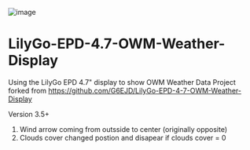 ![image](https://user-images.githubusercontent.com/54913815/113513031-3dc30980-9570-11eb-8cb7-113966c5566d.png)
# LilyGo-EPD-4.7-OWM-Weather-Display
Using the LilyGo EPD 4.7" display to show OWM Weather Data
Project forked from https://github.com/G6EJD/LilyGo-EPD-4-7-OWM-Weather-Display

Version 3.5+ 
1. Wind arrow coming from outsside to center (originally opposite) 
2. Clouds cover changed postion and disapear if clouds cover = 0



